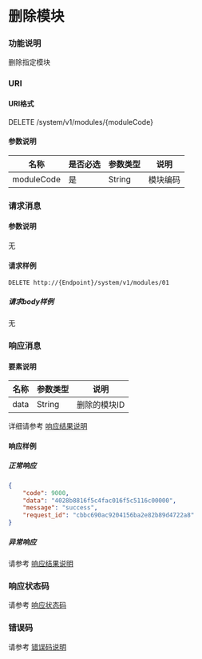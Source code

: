 # 删除模块

### 功能说明
删除指定模块

### URI
#### URI格式  
DELETE /system/v1/modules/{moduleCode}

#### 参数说明  
| 名称 | 是否必选 | 参数类型 | 说明 |
| --- | --- | --- | --- |
| moduleCode | 是 | String | 模块编码 |

### 请求消息
#### 参数说明  
无

#### 请求样例  
```
DELETE http://{Endpoint}/system/v1/modules/01
```
##### 请求body样例
无

### 响应消息
#### 要素说明
| 名称 | 参数类型 | 说明 |
| --- | --- | --- |
| data | String | 删除的模块ID |

详细请参考 [响应结果说明](../../../common/response/result.md#要素说明)  

#### 响应样例
##### 正常响应
```json
{
	"code": 9000,
	"data": "4028b8816f5c4fac016f5c5116c00000",
	"message": "success",
	"request_id": "cbbc690ac9204156ba2e82b89d4722a8"
}
```
##### 异常响应
请参考 [响应结果说明](../../../common/response/result.md#异常响应样例)

### 响应状态码
请参考 [响应状态码](../../../common/response/status.md)

### 错误码
请参考 [错误码说明](../../../common/errorCode/README.md)